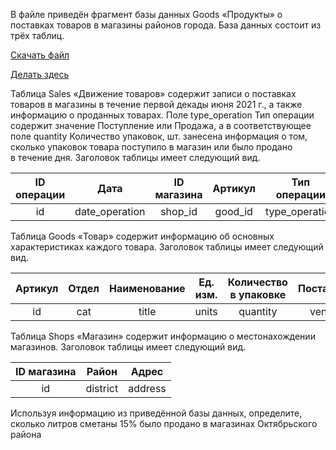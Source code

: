 В файле приведён фрагмент базы данных Goods «Продукты» о поставках товаров в магазины районов города. База данных состоит из трёх таблиц.

[Скачать файл](https://zinkin.ru/check/sqlite.db)

[Делать здесь](https://sqliteonline.com)

Таблица Sales «Движение товаров» содержит записи о поставках товаров в магазины в течение первой декады июня 2021 г., а также информацию о проданных товарах. Поле type_operation Тип операции содержит значение Поступление или Продажа, а в соответствующее поле quantity Количество упаковок, шт. занесена информация о том, сколько упаковок товара поступило в магазин или было продано в течение дня. Заголовок таблицы имеет следующий вид.


|ID операции|Дата|ID магазина|Артикул|Тип операции|Количество упаковок|Цена, руб./шт.|
|:--:|:--:|:--:|:--:|:--:|:--:|:--:|
|id|date_operation|shop_id|good_id|type_operation|amount|unit_price|


Таблица Goods «Товар» содержит информацию об основных характеристиках каждого товара. Заголовок таблицы имеет следующий вид.

|Артикул|Отдел|Наименование|Ед. изм.|Количество в упаковке|Поставщик|
|:--:|:--:|:--:|:--:|:--:|:--:|
|id|cat|title|units|quantity|vendor|


Таблица Shops «Магазин» содержит информацию о местонахождении магазинов. Заголовок таблицы имеет следующий вид.

|ID магазина|Район|Адрес|
|:--:|:--:|:--:|
|id|district|address|

Используя информацию из приведённой базы данных, определите, сколько литров сметаны 15% было продано в магазинах Октябрьского района
